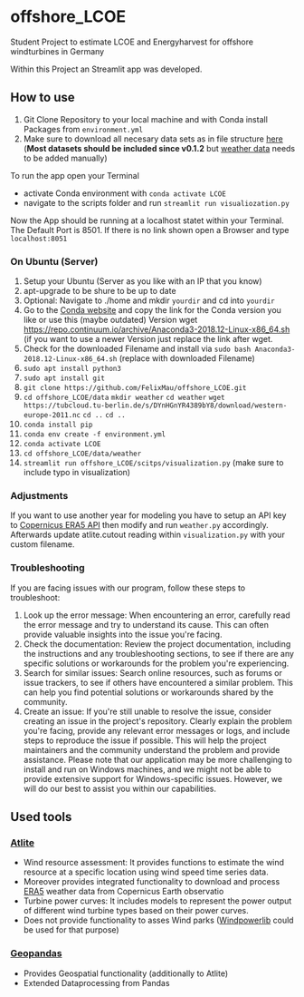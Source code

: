 # offshore_LCOE
Student Project to estimate LCOE and Energyharvest for offshore windturbines in Germany

Within this Project an Streamlit app was developed.

## How to use
1. Git Clone Repository to your local machine and with Conda install Packages from `environment.yml`
2. Make sure to download all necesary data sets as in file structure [here](https://tubcloud.tu-berlin.de/s/oqJYaQwYFWtT9p3/download) (**Most datasets should be included since v0.1.2** but [weather data](https://tubcloud.tu-berlin.de/s/DYnHGnYR4389bY8/download/western-europe-2011.nc) needs to be added manually)    

To run the app open your Terminal 
- activate Conda environment with `conda activate LCOE`
- navigate to the scripts folder and run `streamlit run visualiozation.py`

Now the App should be running at a localhost statet within your Terminal. The Default Port is 8501. 
If there is no link shown open a Browser and type `localhost:8051`

### On Ubuntu (Server)
1. Setup your Ubuntu (Server as you like with an IP that you know)
2. apt-upgrade to be shure to be up to date
3. Optional: Navigate to ./home and mkdir `yourdir` and cd into `yourdir`
4. Go to the [Conda website](https://docs.conda.io/en/latest/miniconda.html#linux-installers) and copy the link for the Conda version you like or use this (maybe outdated) Version
   wget https://repo.continuum.io/archive/Anaconda3-2018.12-Linux-x86_64.sh (if you want to use a newer Version just replace the link after wget. 
5. Check for the downloaded Filename and install via `sudo bash Anaconda3-2018.12-Linux-x86_64.sh` (replace with downloaded Filename)
6. `sudo apt install python3`
7. `sudo apt install git`
8. `git clone https://github.com/FelixMau/offshore_LCOE.git`
9. `cd offshore_LCOE/data` `mkdir weather` `cd weather` `wget https://tubcloud.tu-berlin.de/s/DYnHGnYR4389bY8/download/western-europe-2011.nc` `cd ..` `cd ..`
10. `conda install pip`
11. `conda env create -f environment.yml`
12. `conda activate LCOE`
13. `cd offshore_LCOE/data/weather`
14. `streamlit run offshore_LCOE/scitps/visualization.py` (make sure to include typo in visualization)

### Adjustments
If you want to use another year for modeling you have to setup an API key to [Copernicus ERA5 API](https://cds.climate.copernicus.eu/api-how-to) then modify and run `weather.py` accordingly. Afterwards update atlite.cutout reading within `visualization.py` with your custom filename.

### Troubleshooting

If you are facing issues with our program, follow these steps to troubleshoot:
1. Look up the error message: When encountering an error, carefully read the error message and try to understand its cause. This can often provide valuable insights into the issue you're facing.
2. Check the documentation: Review the project documentation, including the instructions and any troubleshooting sections, to see if there are any specific solutions or workarounds for the problem you're experiencing.
3. Search for similar issues: Search online resources, such as forums or issue trackers, to see if others have encountered a similar problem. This can help you find potential solutions or workarounds shared by the community.
4. Create an issue: If you're still unable to resolve the issue, consider creating an issue in the project's repository. Clearly explain the problem you're facing, provide any relevant error messages or logs, and include steps to reproduce the issue if possible. This will help the project maintainers and the community understand the problem and provide assistance.
Please note that our application may be more challenging to install and run on Windows machines, and we might not be able to provide extensive support for Windows-specific issues. However, we will do our best to assist you within our capabilities.

## Used tools

### [Atlite](https://atlite.readthedocs.io/en/latest/)
- Wind resource assessment: It provides functions to estimate the wind resource at a specific location using wind speed time series data.
- Moreover provides integrated functionality to download and process [ERA5](https://cds.climate.copernicus.eu/cdsapp#!/dataset/reanalysis-era5-single-levels?tab=form) weather data from Copernicus Earth observatio
- Turbine power curves: It includes models to represent the power output of different wind turbine types based on their power curves.
- Does not provide functionality to asses Wind parks ([Windpowerlib](https://github.com/oemof/feedinlib) could be used for that purpose) 

### [Geopandas](https://geopandas.org/en/stable/)
- Provides Geospatial functionality (additionally to Atlite)
- Extended Dataprocessing from Pandas

